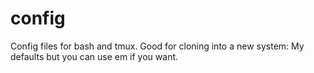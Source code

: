 # config
Config files for bash and tmux. Good for cloning into a new system: My defaults but you can use em if you want.
